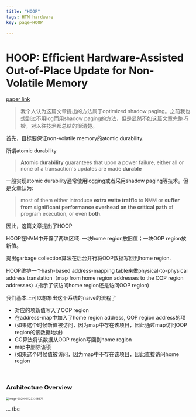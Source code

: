```yaml
---
title: "HOOP"
tags: HTM hardware
key: page-HOOP

---
```


<!--more-->

# HOOP: Efﬁcient Hardware-Assisted Out-of-Place Update for Non-Volatile Memory

<a href="https://jianh.web.engr.illinois.edu/papers/hoop-isca2020.pdf">paper link</a>

> 我个人认为这篇文章提出的方法属于optimized shadow paging。之前我也想到过不用log而用shadow paging的方法，但是显然不如这篇文章完整巧妙，对以往技术都总结的很清楚。

首先，目标要保证non-volatile memory的atomic durability.

所谓atomic durability

> **Atomic durability** guarantees that upon a power failure, either all or none of a transaction's updates are made **durable**

一般实现atomic durability通常使用logging或者采用shadow paging等技术。但是文章认为:

> most of them either introduce **extra write trafﬁc** to NVM or **suffer from signiﬁcant performance overhead on the critical path** of program execution, or even **both**.

因此，这篇文章提出了HOOP

HOOP在NVM中开辟了两块区域: 一块home region放旧值；一块OOP region放新值。

提出garbage collection算法在后台并行将OOP数据写回到home region.

HOOP维护一个hash-based address-mapping table来做physical-to-physical address translation（map from home region addresses to the OOP region addresses) .(指示了该访问home region还是访问OOP region)

我们基本上可以想象出这个系统的naive的流程了

* 对应的项新值写入了OOP region
* 在address-map中加入了home region address, OOP region address的项
* (如果这个时候新值被访问，因为map中存在该项目，因此通过map访问OOP region的该数据地址)
* GC算法将该数据从OOP region写回到home region
* map中删除该项
* (如果这个时候值被访问，因为map中不存在该项目，因此直接访问home region

<br>

### Architecture Overview

<img src="../../../../assets/images/image-20200511233348377.png" alt="image-20200511233348377" style="zoom:50%;" />

... tbc

